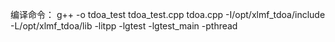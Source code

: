 编译命令：
g++ -o tdoa_test tdoa_test.cpp tdoa.cpp -I/opt/xlmf_tdoa/include -L/opt/xlmf_tdoa/lib -litpp -lgtest -lgtest_main -pthread